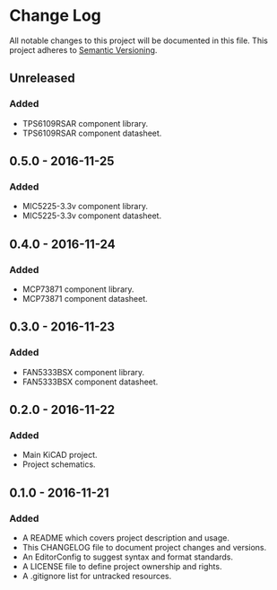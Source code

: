 # Change Log

All notable changes to this project will be documented in this file. This
project adheres to [Semantic Versioning](http://semver.org).

## Unreleased

### Added

  - TPS6109RSAR component library.
  - TPS6109RSAR component datasheet.

## 0.5.0 - 2016-11-25

### Added

  - MIC5225-3.3v component library.
  - MIC5225-3.3v component datasheet.

## 0.4.0 - 2016-11-24

### Added

  - MCP73871 component library.
  - MCP73871 component datasheet.

## 0.3.0 - 2016-11-23

### Added

  - FAN5333BSX component library.
  - FAN5333BSX component datasheet.

## 0.2.0 - 2016-11-22

### Added

  - Main KiCAD project.
  - Project schematics.

## 0.1.0 - 2016-11-21

### Added

  - A README which covers project description and usage.
  - This CHANGELOG file to document project changes and versions.
  - An EditorConfig to suggest syntax and format standards.
  - A LICENSE file to define project ownership and rights.
  - A .gitignore list for untracked resources.
